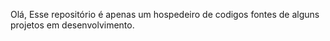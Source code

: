 Olá, Esse repositório é apenas um hospedeiro de codigos fontes de alguns projetos em desenvolvimento.